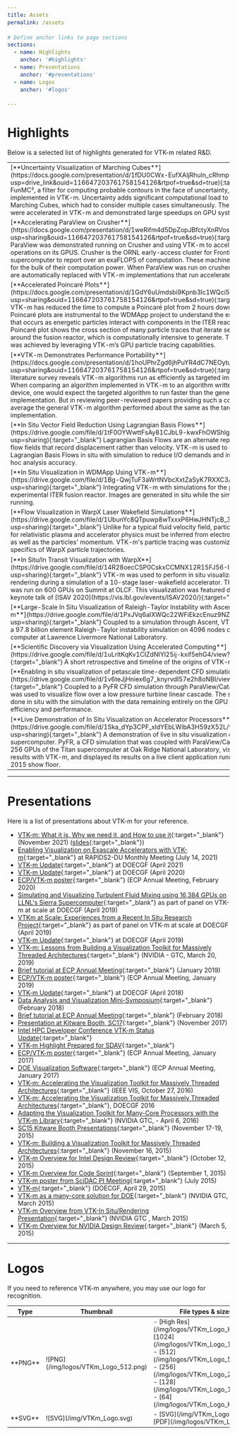 ```yaml
---
title: Assets
permalink: /assets

# Define anchor links to page sections
sections:
  - name: Highlights
    anchor: '#highlights'
  - name: Presentations
    anchor: '#presentations'
  - name: Logos
    anchor: '#logos'

---
```


# Highlights

Below is a selected list of highlights generated for VTK-m related R&D.

<table>

<tr>
<td markdown="1">
[**Uncertainty Visualization of Marching Cubes**](https://docs.google.com/presentation/d/1fDU0CWx-EufXAIjRhuln_cRhmp2QUp-w/edit?usp=drive_link&ouid=116647203761758154126&rtpof=true&sd=true){:target="_blank"}  
FunMC², a filter for computing probable contours in the face of uncertainty, was implemented in VTK-m.
Uncertainty adds significant computational load to operations like Marching Cubes, which had to consider multiple cases simultaneously.
These algorithms were accelerated in VTK-m and demonstrated large speedups on GPU systems.
</td>
<td markdown="1" width="332">
![FunMC^2](/img/highlight-thumbnails/FunMC2Highlight.jpg)
</td>
</tr>

<tr>
<td markdown="1">
[**Accelerating ParaView on Crusher**](https://docs.google.com/presentation/d/1weRifm4d5DpZopJBfctyXnRVosK7gf5_/edit?usp=sharing&ouid=116647203761758154126&rtpof=true&sd=true){:target="_blank"}  
ParaView was demonstrated running on Crusher and using VTK-m to accelerate operations on its GPUS.
Crusher is the ORNL early-access cluster for Frontier, the first supercomputer to report over an exaFLOPS of computation.
These machines rely on GPUs for the bulk of their computation power.
When ParaView was run on crusher, select filters are automatically replaced with VTK-m implementations that run accelerated on the GPU.
</td>
<td markdown="1" width="332">
![ParaView-VTK-m Crusher](/img/highlight-thumbnails/paraview-vtkm-crusher-2023.jpg)
</td>
</tr>

<tr>
<td markdown="1">
[**Accelerated Poincaré Plots**](https://docs.google.com/presentation/d/1GdY6uUmdsbi9Kpnb3lc1WQci5XV4Mim9/edit?usp=sharing&ouid=116647203761758154126&rtpof=true&sd=true){:target="_blank"}  
VTK-m has reduced the time to compute a Poincaré plot from 2 hours down to 7 minutes. 
Poincaré plots are instrumental to the WDMApp project to understand the energy transport that occurs as energetic particles interact with components in the ITER reactor. 
A single Poincaré plot shows the cross section of many particle traces that iterate several times around the fusion reactor, which is computationally intensive to generate. 
This efficiency was achieved by leveraging VTK-m’s GPU particle tracing capabilities.
</td>
<td markdown="1" width="332">
![Poincare Plots](/img/highlight-thumbnails/WDMApp-Poincare-Highlight-2022-05.jpg)
</td>
</tr>

<tr>
<td markdown="1">
[**VTK-m Demonstrates Performance Portability**](https://docs.google.com/presentation/d/1hoUPhrZgd6jhPuYR4dC7NEOytu7jKDTz/view?usp=sharing&ouid=116647203761758154126&rtpof=true&sd=true){:target="_blank"}  
A literature survey reveals VTK-m algorithms run as efficiently as targeted implementations.
When comparing an algorithm implemented in VTK-m to an algorithm written for a specific device, one would expect the targeted algorithm to run faster than the general VTK-m implementation.
But in reviewing peer-reviewed papers providing such a comparison, on average the general VTK-m algorithm performed about the same as the targeted implementation.
</td>
<td markdown="1" width="332">
![Performance Portability](/img/highlight-thumbnails/VTKm-MCD3-Portability.jpg)
</td>
</tr>

<tr>
<td markdown="1">
[**In Situ Vector Field Reduction Using Lagrangian Basis Flows**](https://drive.google.com/file/d/1tF0OYWwttFsAy81CJbL9-kwxFhOWShIg/view?usp=sharing){:target="_blank"}  
Lagrangian Basis Flows are an alternate representation of flow fields that record displacement rather than velocity.
VTK-m is used to compute Lagrangian Basis Flows in situ with simulation to reduce I/O demands and improve post hoc analysis accuracy.
</td>
<td markdown="1" width="332">
![Lagrangian Basis Flows](/img/highlight-thumbnails/Lagrangian-Basis-Flows-2021.jpg)
</td>
</tr>

<tr>
<td markdown="1">
[**In Situ Visualization in WDMApp Using VTK-m**](https://drive.google.com/file/d/1Bg-QwjTuF3aWrtNVbcXxtZaSyK7RXXC3/view?usp=sharing){:target="_blank"}  
Integrating VTK-m with simulations for the planned experimental ITER fusion reactor.
Images are generated in situ while the simulation is running.
</td>
<td markdown="1" width="332">
![WDMApp](/img/highlight-thumbnails/VTKm-WDMApp-Highlight.jpg)
</td>
</tr>

<tr>
<td markdown="1">
[**Flow Visualization in WarpX Laser Wakefield Simulations**](https://drive.google.com/file/d/1UbunYc8QTpuwp8wTxxxP6HwJHNTjcB_3/view?usp=sharing){:target="_blank"}  
Unlike for a typical fluid velocity field, particle trajectories for relativistic plasma and accelerator physics must be inferred from electromagnetic fields as well as the particles' momentum.
VTK-m's particle tracing was customize for the specifics of WarpX particle trajectories.
</td>
<td markdown="1" width="332">
![WarpXFlow](/img/highlight-thumbnails/VTKm-WarpX-Flow-Highlight-2020.jpg)
</td>
</tr>

<tr>
<td markdown="1">
[**In Situ/In Transit Visualization with WarpX**](https://drive.google.com/file/d/14R28oecCSP0CskxCCMNX12R15FJ56-IK/view?usp=sharing){:target="_blank"}  
VTK-m was used to perform in situ visualization and rendering during a simulation of a 10-stage laser-wakefield accelerator.
The simulation was run on 600 GPUs on Summit at OLCF.
This visualization was featured during the keynote talk of [ISAV 2020](https://vis.lbl.gov/events/ISAV2020/){:target="_blank"}.
</td>
<td markdown="1" width="332">
![WarpXInSitu](/img/highlight-thumbnails/VTKm-WarpX-In-Situ-2020.jpg)
</td>
</tr>

<tr>
<td markdown="1">
[**Large-Scale In Situ Visualization of  Raleigh-Taylor Instability with Ascent and VTK-m**](https://drive.google.com/file/d/1PxJVq6aIXWQc22WFiEkzcEnuz9NZFcAm/view?usp=sharing){:target="_blank"}  
Coupled to a simulation through Ascent, VTK-m visualized a 97.8 billion element Raleigh-Taylor instability simulation on 4096 nodes of the Sierra computer at Lawrence Livermore National Laboratory.
</td>
<td markdown="1" width="332">
![Raleigh-Talylor](/img/highlight-thumbnails/VTKm-Reyleigh-Taylor-Sierra-2018.jpg)
</td>
</tr>

<tr>
<td markdown="1">
[**Scientific Discovery via Visualization Using Accelerated Computing**](https://drive.google.com/file/d/1uLrltKqKv1CIZdNIYl25ij-kxif5ehG4/view?usp=sharing){:target="_blank"}  
A short retrospective and timeline of the origins of VTK-m.
</td>
<td markdown="1" width="332">
![History](/img/highlight-thumbnails/HighlightVTKmECPFlavor2017.jpg)
</td>
</tr>

<tr>
<td markdown="1">
[**Enabling in situ visualization of petascale time-dependent CFD simulations**](https://drive.google.com/file/d/1v6teJjHniex6g7_knyrvdI57e2h8oNBI/view?usp=sharing){:target="_blank"}  
Coupled to a PyFR CFD simulation through ParaView/Catalyst, VTK-m was used to visualize flow over a low pressure turbine linear cascade.
The simulation was done in situ with the simulation with the data remaining entirely on the GPU for maximum efficiency and performance.
</td>
<td markdown="1" width="332">
![PyFR](/img/highlight-thumbnails/PyFRHighlight2017.jpg)
</td>
</tr>

<tr>
<td markdown="1">
[**Live Demonstration of In Situ Visualization on Accelerator Processors**](https://drive.google.com/file/d/1Ska_dYp3CPF_xIdYEbLWibA3H59zX52L/view?usp=sharing){:target="_blank"}  
A demonstration of live in situ visualization on the Titan supercomputer.
PyFR, a CFD simulation that was coupled with ParaView/Catalyst, ran on 256 GPUs of the Titan supercomputer at Oak Ridge National Laboratory, visualized its results with VTK-m, and displayed its results on a live client application running at the SC 2015 show floor.
</td>
<td markdown="1" width="332">
![In Situ Live](/img/highlight-thumbnails/HighlightVTKmInSituLive2015.jpg)
</td>
</tr>

</table>

---

# Presentations
Here is a list of presentations about VTK-m for your reference.
- [VTK-m: What it is, Why we need it, and How to use
  it](https://drive.google.com/file/d/15fOt1Bu5uVpGwK0xS-htwakWN7cuAEBS/view?usp=sharing){:target="_blank"} (November 2021) ([slides](https://docs.google.com/presentation/d/1LPJOJ8sXHGHUyiglAOX0TJmNZBU5FMie/edit?usp=sharing&ouid=116647203761758154126&rtpof=true&sd=true){:target="_blank"})
- [Enabling Visualization on Exascale Accelerators with VTK-m](https://drive.google.com/file/d/16dYZFHv9zHGCZmKoBNX8c_W-li1mvrvM/view?usp=sharing){:target="_blank"} at RAPIDS2-DU Monthly Meeting (July 14, 2021)
- [VTK-m Update](https://drive.google.com/file/d/1ZKJNJNJGG4ixIAtw64NPhI95QUbpeMxh/view?usp=sharing){:target="_blank"} at DOECGF (April 2021)
- [VTK-m Update](https://drive.google.com/file/d/11P6pa-RtzKbX4nGsTD_YBJLP11IXOg_v/view?usp=sharing){:target="_blank"} at DOECGF (April 2020)
- [ECP/VTK-m poster](https://drive.google.com/file/d/1UAXwcZaDbwTVBGqByGR3YuxOxjWEa1W0/view?usp=sharing){:target="_blank"} (ECP Annual Meeting, February 2020)
- [Simulating and Visualizing Turbulent Fluid Mixing
using 16,384 GPUs on LLNL's Sierra Supercomputer](https://drive.google.com/file/d/1vR6ctAr8_hH_-oyIHBoqx9IrZKe5eE8i/view?usp=sharing){:target="_blank"} as part of panel on VTK-m at scale at DOECGF (April 2019)
- [VTKm at Scale: Experiences from a Recent In Situ Research Project](https://drive.google.com/file/d/1wC7nUQORiWjC2EOq7XQubY4b_CWV8KqN/view?usp=sharing){:target="_blank"} as part of panel on VTK-m at scale at DOECGF (April 2019)
- [VTK-m Update](https://drive.google.com/file/d/1CBX5RhsSRyuWK9NsfHEJq-gHhs4HpgqL/view?usp=sharing){:target="_blank"} at DOECGF (April 2019)
- [VTK-m: Lessons from Building a Visualization Toolkit for Massively Threaded Architectures](https://drive.google.com/file/d/1eadMYNYE4Dd_rG0LoLh8o5zEy4HSBWj8/view?usp=sharing){:target="_blank"} (NVIDIA - GTC, March 20, 2019)
- [Brief tutorial at ECP Annual Meeting](https://drive.google.com/file/d/1fWYlF7us7iW0Z2RBR_9T4eEiIHqkFmKp/view?usp=sharing){:target="_blank"} (January 2019)
- [ECP/VTK-m poster](https://drive.google.com/file/d/14bK4MWhROmmFTOl8myws0AitN4-_KfrX/view?usp=sharing){:target="_blank"} (ECP Annual Meeting, January 2019)
- [VTK-m Update](https://drive.google.com/file/d/1Dd7mNOFSjFZHiEo0kCYiOvIB9Pv56YOG/view?usp=sharing){:target="_blank"} at DOECGF (April 2018)
- [Data Analysis and Visualization Mini-Symposium](https://drive.google.com/file/d/1g5tK8mdUwPmmYhfbJa2fuUQS9DJg549-/view?usp=sharing){:target="_blank"} (February 2018)
- [Brief tutorial at ECP Annual Meeting](https://drive.google.com/file/d/1r13fwISB1uz0E3lC_K7YMwCm4cj0I5D7/view?usp=sharing){:target="_blank"} (February 2018)
- [Presentation at Kitware Booth, SC17](https://drive.google.com/file/d/1FxyIxUpz2Oi7vyXoFtcmBAUiOnN1P9Cj/view?usp=sharing){:target="_blank"} (November 2017)
- [Intel HPC Developer Conference VTK-m Status Update](https://drive.google.com/file/d/1aRRArtIWTSxUyErwq9Urrdz9jeBMIxW3/view?usp=sharing){:target="_blank"}
- [VTK-m Highlight Prepared for SDAV](https://drive.google.com/file/d/1sTRSh0SF5x3pICda-QUpmMfj2PYgYYPG/view?usp=sharing){:target="_blank"}
- [ECP/VTK-m poster](https://drive.google.com/file/d/10A-oceNzwVYBNkZpuY5p1R4bEg-gO9b9/view?usp=sharing){:target="_blank"} (ECP Annual Meeting, January 2017)
- [DOE Visualization Software](https://drive.google.com/file/d/1hJQTwrNZIK5I3tgqsVJoTfQ_i8m4fE5f/view?usp=sharing){:target="_blank"} (ECP Annual Meeting, January 2017)
- [VTK-m: Accelerating the Visualization Toolkit for Massively Threaded Architectures](https://docs.google.com/presentation/d/1xbWdBKZn-l-yuB8IJ9R7yAqU_f2V5BmH/edit?usp=sharing&ouid=116647203761758154126&rtpof=true&sd=true){:target="_blank"} (IEEE VIS, October 27, 2016)
- [VTK-m: Accelerating the Visualization Toolkit for Massively Threaded Architectures](https://drive.google.com/file/d/1wHSL6Hl8MdPhBr4OYq83f5LZHddvp537/view?usp=sharing){:target="_blank"}, DOECGF 2016
- [Adapting the Visualization Toolkit for Many-Core Processors with the VTK-m Library](https://drive.google.com/file/d/1xPN2BB5liH1YsTe481vcfhuychb1zhsr/view?usp=sharing){:target="_blank"} (NVIDIA GTC, - April 6, 2016)
- [SC15 Kitware Booth Presentations](/img/presentations/SC15_Kitware_Booth_Presentations){:target="_blank"} (November 17-19, 2015)
- [VTK-m: Building a Visualization Toolkit for Massively Threaded Architectures](https://drive.google.com/file/d/1Nhj4kT6EqEilGBIJx3-DvrvhbYFhWl3A/view?usp=sharing){:target="_blank"} (November 16, 2015)
- [VTK-m Overview for Intel Design Review](https://drive.google.com/file/d/1m8AdBp8i5cBD_6LyW5UU-pdDq2Zp82nT/view?usp=sharing){:target="_blank"} (October 12, 2015)
- [VTK-m Overview for Code Sprint](https://drive.google.com/file/d/1XaABidfb9nn18OtHKrjaSVFeXYOUa2bD/view?usp=sharing){:target="_blank"} (September 1, 2015)
- [VTK-m poster from SciDAC PI Meeting](https://drive.google.com/file/d/1jfzZc-dqr3WXoGc7UuDSPHS5qP1Y5Zhw/view?usp=sharing){:target="_blank"} (July 2015)
- [VTK-m](https://drive.google.com/file/d/1Pjcl4aO3MRS3l4tHu5NNemh2tGY0NZFK/view?usp=sharing){:target="_blank"} (DOECGF, April 29, 2015)
- [VTK-m as a many-core solution for DOE](https://drive.google.com/file/d/1H_4JbrpmcmWW9hWctw0sBNn1ISVsIEHP/view?usp=sharing){:target="_blank"} (NVIDIA GTC, March 2015)
- [VTK-m Overview from VTK-In Situ/Rendering Presentation](https://drive.google.com/file/d/1p7mtyaXfQE5wDHlR3FANMRk9G0dhx6F7/view?usp=sharing){:target="_blank"} (NVIDIA GTC , March 2015)
- [VTK-m Overview for NVIDIA Design Review](https://drive.google.com/file/d/1V6AUsc_JYYjbBmZj8DgZHz2MY2o3Jb90/view?usp=sharing){:target="_blank"} (March 5, 2015)

---

# Logos
If you need to reference VTK-m anywhere, you may use our logo for recognition.

<table>
<thead>
<th>Type</th>
<th width="200">Thumbnail</th>
<th>File types & sizes</th>
</thead>
<tbody>
<tr>
<td markdown="1">
**PNG**
</td>
<td markdown="1">
![PNG](/img/logos/VTKm_Logo_512.png)
</td>
<td markdown="1">
- [High Res](/img/logos/VTKm_Logo_Hi.png)
- [1024](/img/logos/VTKm_Logo_1024.png)
- [512](/img/logos/VTKm_Logo_512.png)
- [256](/img/logos/VTKm_Logo_256.png)
- [128](/img/logos/VTKm_Logo_128.png)
- [64](/img/logos/VTKm_Logo_Hi.png)
</td>
</tr>
<tr>
<td markdown="1">
**SVG**
</td>
<td markdown="1">
![SVG](/img/VTKm_Logo.svg)
</td>
<td markdown="1">
- [SVG](/img/VTKm_Logo.svg)
- [PDF](/img/logos/VTKm_Logo.pdf)
</td>
</tr>
</tbody>
</table>


